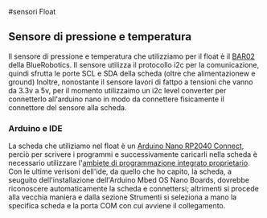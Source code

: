 #sensori Float
## Sensore di pressione e temperatura
Il sensore di pressione e temperatura che utilizziamo per il float è il [BAR02](https://bluerobotics.com/store/sensors-sonars-cameras/sensors/bar02-sensor-r1-rp/) 
della BlueRobotics. 
Il sensore utilizza il protocollo i2c per la comunicazione, quindi sfrutta le porte SCL e SDA della scheda (oltre che alimentazionew e ground)
Inoltre, nonostante il sensore lavori di fattpo a tensioni che vanno da 3.3v a 5v, per il momento utilizzaimo un i2c level converter per connetterlo all'arduino nano 
in modo da connettere fisicamente il connettore del sensore alla scheda.
### Arduino e IDE
La scheda che utiliziamo nel float è un [Arduino Nano RP2040 Connect](https://docs.arduino.cc/hardware/nano-rp2040-connect/), perciò per scrivere i programmi e 
successivamente caricarli nella scheda è necessario utilizzare l'[ambiete di programmazione integrato proprietario](https://www.arduino.cc/en/software).
Con le ultime verisoni dell'ide, da quello che ho capito, la scheda, a seuguito dell'installazione dell'Arduino Mbed OS Nano Boards, dovrebbe riconoscere automaticamente la scheda e connettersi; 
altrimenti si procede alla vecchia maniera e dalla sezione Strumenti si seleziona a mano la specifica scheda e la porta COM con cui avviene il collegamento.
